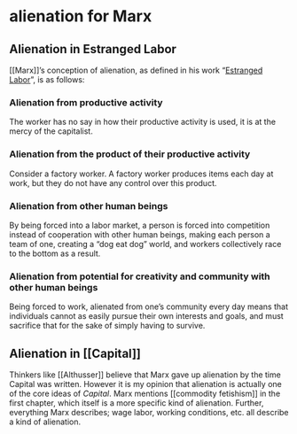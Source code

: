 # alienation for Marx



## Alienation in Estranged Labor

[[Marx]]&rsquo;s conception of alienation, as defined in his work &ldquo;[Estranged Labor](https://www.marxists.org/archive/marx/works/1844/manuscripts/labour.htm)&rdquo;, is as follows:


### Alienation from productive activity

The worker has no say in how their productive activity is used, it is at the mercy of the capitalist.


### Alienation from the product of their productive activity

Consider a factory worker. A factory worker produces items each day at work, but they do not have any control over this product.


### Alienation from other human beings

By being forced into a labor market, a person is forced into competition instead of cooperation with other human beings, making each person a team of one, creating a &ldquo;dog eat dog&rdquo; world, and workers collectively race to the bottom as a result.


### Alienation from potential for creativity and community with other human beings

Being forced to work, alienated from one&rsquo;s community every day means that individuals cannot as easily pursue their own interests and goals, and must sacrifice that for the sake of simply having to survive.


## Alienation in [[Capital]]

Thinkers like [[Althusser]] believe that Marx gave up alienation by the time Capital was written. However it is my opinion that alienation is actually one of the core ideas of _Capital_. Marx mentions [[commodity fetishism]] in the first chapter, which itself is a more specific kind of alienation. Further, everything Marx describes; wage labor, working conditions, etc. all describe a kind of alienation.
